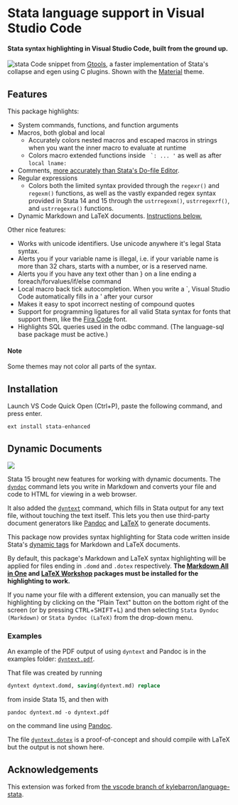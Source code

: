 # Stata language support in Visual Studio Code

#### Stata syntax highlighting in Visual Studio Code, built from the ground up.

![stata](./img/stata-vscode.png)
Code snippet from [Gtools](https://github.com/mcaceresb/stata-gtools), a faster implementation of Stata's collapse and egen using C plugins. Shown with the [Material](https://marketplace.visualstudio.com/items?itemName=Equinusocio.vsc-material-theme) theme.


## Features

This package highlights:
- System commands, functions, and function arguments
- Macros, both global and local
    - Accurately colors nested macros and escaped macros in strings when you want the inner macro to evaluate at runtime
    - Colors macro extended functions inside `` `: ... '`` as well as after `local lname:`
- Comments, [more accurately than Stata's Do-file Editor](examples/comments.md).
- Regular expressions
    - Colors both the limited syntax provided through the `regexr()` and `regexm()` functions, as well as the vastly expanded regex syntax provided in Stata 14 and 15 through the `ustrregexm()`, `ustrregexrf()`, and `ustrregexra()` functions.
- Dynamic Markdown and LaTeX documents. [Instructions below.](#dynamic-documents)

Other nice features:
- Works with unicode identifiers. Use unicode anywhere it's legal Stata syntax.
- Alerts you if your variable name is illegal, i.e. if your variable name is more than 32 chars, starts with a number, or is a reserved name.
- Alerts you if you have any text other than } on a line ending a foreach/forvalues/if/else command
- Local macro back tick autocompletion. When you write a `, Visual Studio Code automatically fills in a ' after your cursor
- Makes it easy to spot incorrect nesting of compound quotes
- Support for programming ligatures for all valid Stata syntax for fonts that support them, like the [Fira Code](https://github.com/tonsky/FiraCode) font.
- Highlights SQL queries used in the odbc command. (The language-sql base package must be active.)

#### Note
Some themes may not color all parts of the syntax.

## Installation
Launch VS Code Quick Open (Ctrl+P), paste the following command, and press enter.
```
ext install stata-enhanced
```

## Dynamic Documents

![](img/dyntext_domd.png)

Stata 15 brought new features for working with dynamic documents. The [`dyndoc`](https://www.stata.com/help.cgi?dyndoc) command lets you write in Markdown and converts your file and code to HTML for viewing in a web browser.

It also added the [`dyntext`](https://www.stata.com/help.cgi?dyntext) command, which fills in Stata output for any text file, without touching the text itself. This lets you then use third-party document generators like [Pandoc](https://pandoc.org/) and [LaTeX](https://www.latex-project.org/) to generate documents.

This package now provides syntax highlighting for Stata code written inside Stata's [dynamic tags](https://www.stata.com/help.cgi?dynamic+tags) for Markdown and LaTeX documents.

By default, this package's Markdown and LaTeX syntax highlighting will be applied for files ending in `.domd` and `.dotex` respectively. **The [Markdown All in One](https://marketplace.visualstudio.com/items?itemName=yzhang.markdown-all-in-one) and [LaTeX Workshop](https://marketplace.visualstudio.com/items?itemName=James-Yu.latex-workshop) packages must be installed for the highlighting to work.**

If you name your file with a different extension, you can manually set the highlighting by clicking on the "Plain Text" button on the bottom right of the screen (or by pressing <kbd>CTRL</kbd>+<kbd>SHIFT</kbd>+<kbd>L</kbd>) and then selecting `Stata Dyndoc (Markdown)` or `Stata Dyndoc (LaTeX)` from the drop-down menu.

### Examples

An example of the PDF output of using `dyntext` and Pandoc is in the examples folder: [`dyntext.pdf`](examples/dyntext.pdf).

That file was created by running

```stata
dyntext dyntext.domd, saving(dyntext.md) replace
```
from inside Stata 15, and then with

```
pandoc dyntext.md -o dyntext.pdf
```

on the command line using [Pandoc](https://pandoc.org/).

The file [`dyntext.dotex`](examples/dyntext.dotex) is a proof-of-concept and should compile with LaTeX but the output is not shown here.

## Acknowledgements

This extension was forked from [the vscode branch of kylebarron/language-stata](https://github.com/kylebarron/language-stata/tree/vscode).
